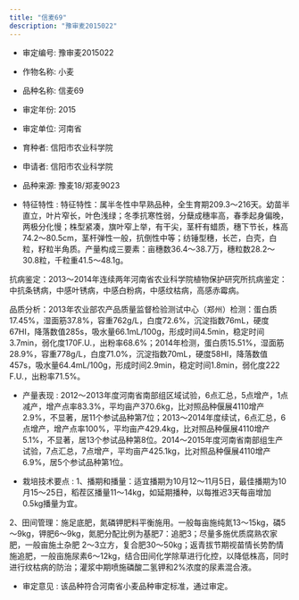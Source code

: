```yaml
---
title: "信麦69"
description: "豫审麦2015022"
---
```

* 审定编号:  豫审麦2015022

*  作物名称:  小麦

*  品种名称:  信麦69

*  审定年份:  2015

*  审定单位:  河南省

* 育种者:  信阳市农业科学院

*  申请者:  信阳市农业科学院

*  品种来源:  豫麦18/郑麦9023

*  特征特性 : 
特征特性：属半冬性中早熟品种，全生育期209.3～216天。幼苗半直立，叶片窄长，叶色浅绿；冬季抗寒性弱，分蘖成穗率高，春季起身偏晚，两极分化慢；株型紧凑，旗叶窄上举，有干尖，茎杆有蜡质，穗下节长，株高74.2～80.5cm，茎杆弹性一般，抗倒性中等；纺锤型穗，长芒，白壳，白粒，籽粒半角质。产量构成三要素：亩穗数36.4～38.7万，穗粒数28.2～30.8粒，千粒重41.5～48.1g。
抗病鉴定：2013～2014年连续两年河南省农业科学院植物保护研究所抗病鉴定：中抗条锈病，中感叶锈病，中感白粉病，中感纹枯病，高感赤霉病。
品质分析：2013年农业部农产品质量监督检验测试中心（郑州）检测：蛋白质17.45%，湿面筋37.8%，容重762g/L，白度72.6%，沉淀指数76mL，硬度67HI，降落数值285s，吸水量66.1mL/100g，形成时间4.5min，稳定时间3.7min，弱化度170F.U.，出粉率68.6%；2014年检测，蛋白质15.51%，湿面筋28.9%，容重778g/L，白度71.0%，沉淀指数70mL，硬度58HI，降落数值457s，吸水量64.4mL/100g，形成时间2.9min，稳定时间1.8min，弱化度222 F.U.，出粉率71.5%。

 
*  产量表现 : 
2012～2013年度河南省南部组区域试验，6点汇总，5点增产，1点减产，增产点率83.3%，平均亩产370.6kg，比对照品种偃展4110增产2.9%，不显著，居11个参试品种第7位；2013～2014年度续试，6点汇总，6点增产，增产点率100%，平均亩产429.4kg，比对照品种偃展4110增产5.1%，不显著，居13个参试品种第8位。2014～2015年度河南省南部组生产试验，7点汇总，7点增产，平均亩产425.1kg，比对照品种偃展4110增产6.9%，居5个参试品种第1位。

*  栽培技术要点 : 
1、播期和播量：适宜播期为10月12～11月5日，最佳播期为10月15～25日，稻茬区播量11～14kg，如延期播种，以每推迟3天每亩增加0.5kg播量为宜。
2、田间管理：施足底肥，氮磷钾肥料平衡施用。一般每亩施纯氮13～15kg，磷5～9kg，钾肥6～9kg，氮肥分配比例为基肥7：追肥3；尽量多施优质腐熟农家肥，一般亩施土杂肥 2～3立方，复合肥30～50kg；返青拔节期视苗情长势酌情施追肥，一般亩施尿素6～12kg，结合田间化学除草进行化控，以降低株高，同时进行纹枯病的防治；灌浆中期喷施磷酸二氢钾和2%浓度的尿素混合液。


*  审定意见 : 
该品种符合河南省小麦品种审定标准，通过审定。
